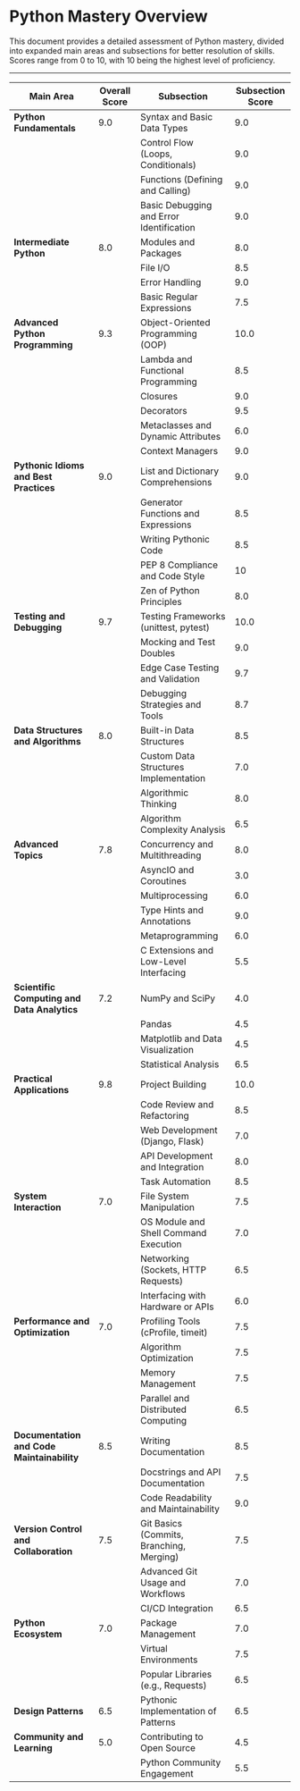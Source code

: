 # Python Mastery Overview

This document provides a detailed assessment of Python mastery, divided into expanded main areas and subsections for better resolution of skills. Scores range from 0 to 10, with 10 being the highest level of proficiency.

---

| **Main Area**                               | **Overall Score** | **Subsection**                           | **Subsection Score** |
|---------------------------------------------|-------------------|------------------------------------------|----------------------|
| **Python Fundamentals**                     | 9.0               | Syntax and Basic Data Types              | 9.0                  |
|                                             |                   | Control Flow (Loops, Conditionals)       | 9.0                  |
|                                             |                   | Functions (Defining and Calling)         | 9.0                  |
|                                             |                   | Basic Debugging and Error Identification | 9.0                  |
| **Intermediate Python**                     | 8.0               | Modules and Packages                     | 8.0                  |
|                                             |                   | File I/O                                 | 8.5                  |
|                                             |                   | Error Handling                           | 9.0                  |
|                                             |                   | Basic Regular Expressions                | 7.5                  |
| **Advanced Python Programming**             | 9.3               | Object-Oriented Programming (OOP)        | 10.0                 |
|                                             |                   | Lambda and Functional Programming        | 8.5                  |
|                                             |                   | Closures                                 | 9.0                  |
|                                             |                   | Decorators                               | 9.5                  |
|                                             |                   | Metaclasses and Dynamic Attributes       | 6.0                  |
|                                             |                   | Context Managers                         | 9.0                  |
| **Pythonic Idioms and Best Practices**      | 9.0               | List and Dictionary Comprehensions       | 9.0                  |
|                                             |                   | Generator Functions and Expressions      | 8.5                  |
|                                             |                   | Writing Pythonic Code                    | 8.5                  |
|                                             |                   | PEP 8 Compliance and Code Style          | 10                   |
|                                             |                   | Zen of Python Principles                 | 8.0                  |
| **Testing and Debugging**                   | 9.7               | Testing Frameworks (unittest, pytest)    | 10.0                 |
|                                             |                   | Mocking and Test Doubles                 | 9.0                  |
|                                             |                   | Edge Case Testing and Validation         | 9.7                  |
|                                             |                   | Debugging Strategies and Tools           | 8.7                  |
| **Data Structures and Algorithms**          | 8.0               | Built-in Data Structures                 | 8.5                  |
|                                             |                   | Custom Data Structures Implementation    | 7.0                  |
|                                             |                   | Algorithmic Thinking                     | 8.0                  |
|                                             |                   | Algorithm Complexity Analysis            | 6.5                  |
| **Advanced Topics**                         | 7.8               | Concurrency and Multithreading           | 8.0                  |
|                                             |                   | AsyncIO and Coroutines                   | 3.0                  |
|                                             |                   | Multiprocessing                          | 6.0                  |
|                                             |                   | Type Hints and Annotations               | 9.0                  |
|                                             |                   | Metaprogramming                          | 6.0                  |
|                                             |                   | C Extensions and Low-Level Interfacing   | 5.5                  |
| **Scientific Computing and Data Analytics** | 7.2               | NumPy and SciPy                          | 4.0                  |
|                                             |                   | Pandas                                   | 4.5                  |
|                                             |                   | Matplotlib and Data Visualization        | 4.5                  |
|                                             |                   | Statistical Analysis                     | 6.5                  |
| **Practical Applications**                  | 9.8               | Project Building                         | 10.0                 |
|                                             |                   | Code Review and Refactoring              | 8.5                  |
|                                             |                   | Web Development (Django, Flask)          | 7.0                  |
|                                             |                   | API Development and Integration          | 8.0                  |
|                                             |                   | Task Automation                          | 8.5                  |
| **System Interaction**                      | 7.0               | File System Manipulation                 | 7.5                  |
|                                             |                   | OS Module and Shell Command Execution    | 7.0                  |
|                                             |                   | Networking (Sockets, HTTP Requests)      | 6.5                  |
|                                             |                   | Interfacing with Hardware or APIs        | 6.0                  |
| **Performance and Optimization**            | 7.0               | Profiling Tools (cProfile, timeit)       | 7.5                  |
|                                             |                   | Algorithm Optimization                   | 7.5                  |
|                                             |                   | Memory Management                        | 7.5                  |
|                                             |                   | Parallel and Distributed Computing       | 6.5                  |
| **Documentation and Code Maintainability**  | 8.5               | Writing Documentation                    | 8.5                  |
|                                             |                   | Docstrings and API Documentation         | 7.5                  |
|                                             |                   | Code Readability and Maintainability     | 9.0                  |
| **Version Control and Collaboration**       | 7.5               | Git Basics (Commits, Branching, Merging) | 7.5                  |
|                                             |                   | Advanced Git Usage and Workflows         | 7.0                  |
|                                             |                   | CI/CD Integration                        | 6.5                  |
| **Python Ecosystem**                        | 7.0               | Package Management                       | 7.0                  |
|                                             |                   | Virtual Environments                     | 7.5                  |
|                                             |                   | Popular Libraries (e.g., Requests)       | 6.5                  |
| **Design Patterns**                         | 6.5               | Pythonic Implementation of Patterns      | 6.5                  |
| **Community and Learning**                  | 5.0               | Contributing to Open Source              | 4.5                  |
|                                             |                   | Python Community Engagement              | 5.5                  |
